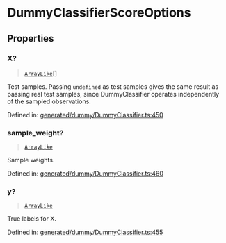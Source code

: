 # DummyClassifierScoreOptions

## Properties

### X?

> [`ArrayLike`](../types/ArrayLike.md)[]

Test samples. Passing `undefined` as test samples gives the same result as passing real test samples, since DummyClassifier operates independently of the sampled observations.

Defined in:  [generated/dummy/DummyClassifier.ts:450](https://github.com/transitive-bullshit/scikit-learn-ts/blob/122b3c0/packages/sklearn/src/generated/dummy/DummyClassifier.ts#L450)

### sample\_weight?

> [`ArrayLike`](../types/ArrayLike.md)

Sample weights.

Defined in:  [generated/dummy/DummyClassifier.ts:460](https://github.com/transitive-bullshit/scikit-learn-ts/blob/122b3c0/packages/sklearn/src/generated/dummy/DummyClassifier.ts#L460)

### y?

> [`ArrayLike`](../types/ArrayLike.md)

True labels for X.

Defined in:  [generated/dummy/DummyClassifier.ts:455](https://github.com/transitive-bullshit/scikit-learn-ts/blob/122b3c0/packages/sklearn/src/generated/dummy/DummyClassifier.ts#L455)
